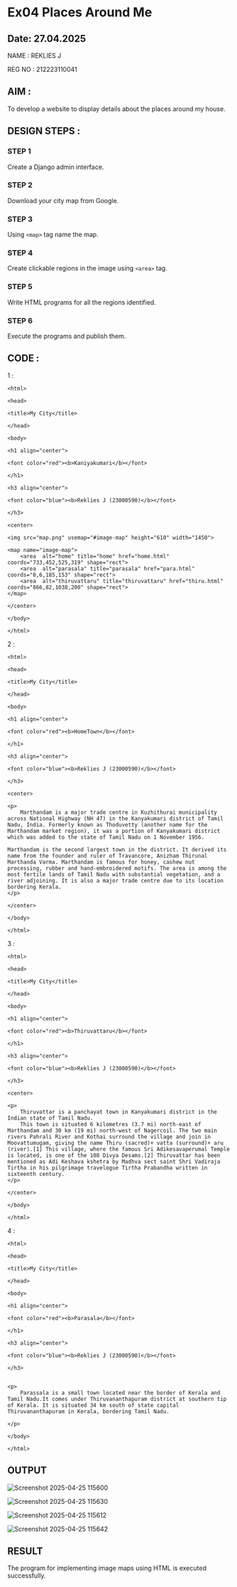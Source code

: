 # Ex04 Places Around Me
## Date: 27.04.2025

NAME : REKLIES J

REG NO : 212223110041

## AIM :
To develop a website to display details about the places around my house.

## DESIGN STEPS :

### STEP 1
Create a Django admin interface.

### STEP 2
Download your city map from Google.

### STEP 3
Using ```<map>``` tag name the map.

### STEP 4
Create clickable regions in the image using ```<area>``` tag.

### STEP 5
Write HTML programs for all the regions identified.

### STEP 6
Execute the programs and publish them.

## CODE :
1 :
```
<html>

<head>

<title>My City</title>

</head>

<body>

<h1 align="center">

<font color="red"><b>Kaniyakumari</b></font>

</h1>

<h3 align="center">

<font color="blue"><b>Reklies J (23000590)</b></font>

</h3>

<center>

<img src="map.png" usemap="#image-map" height="610" width="1450">

<map name="image-map">
    <area  alt="home" title="home" href="home.html" coords="733,452,525,319" shape="rect">
    <area  alt="parasala" title="parasala" href="para.html" coords="0,6,185,153" shape="rect">
    <area  alt="thiruvattaru" title="thiruvattaru" href="thiru.html" coords="866,82,1038,200" shape="rect">
</map>

</center>

</body>

</html>
```
2 :
```
<html>

<head>

<title>My City</title>

</head>

<body>

<h1 align="center">

<font color="red"><b>HomeTown</b></font>

</h1>

<h3 align="center">

<font color="blue"><b>Reklies J (23000590)</b></font>

</h3>

<center>

<p>
    Marthandam is a major trade centre in Kuzhithurai municipality across National Highway (NH 47) in the Kanyakumari district of Tamil Nadu, India. Formerly known as Thoduvetty (another name for the Marthandam market region), it was a portion of Kanyakumari district which was added to the state of Tamil Nadu on 1 November 1956.

Marthandam is the second largest town in the district. It derived its name from the founder and ruler of Travancore, Anizham Thirunal Marthanda Varma. Marthandam is famous for honey, cashew nut processing, rubber and hand-embroidered motifs. The area is among the most fertile lands of Tamil Nadu with substantial vegetation, and a river adjoining. It is also a major trade centre due to its location bordering Kerala.
</p>

</center>

</body>

</html>
```
3 :
```
<html>

<head>

<title>My City</title>

</head>

<body>

<h1 align="center">

<font color="red"><b>Thiruvattaru</b></font>

</h1>

<h3 align="center">

<font color="blue"><b>Reklies J (23000590)</b></font>

</h3>

<center>

<p>
    Thiruvattar is a panchayat town in Kanyakumari district in the Indian state of Tamil Nadu.
    This town is situated 6 kilometres (3.7 mi) north-east of Marthandam and 30 km (19 mi) north-west of Nagercoil. The two main rivers Pahrali River and Kothai surround the village and join in Moovattumugam, giving the name Thiru (sacred)+ vatta (surround)+ aru (river).[1] This village, where the famous Sri Adikesavaperumal Temple is located, is one of the 108 Divya Desams.[2] Thiruvattar has been mentioned as Adi Keshava kshetra by Madhva sect saint Shri Vadiraja Tirtha in his pilgrimage travelogue Tirtha Prabandha written in sixteenth century.
</p>

</center>

</body>

</html>
```
4 :
```
<html>

<head>

<title>My City</title>

</head>

<body>

<h1 align="center">

<font color="red"><b>Parasala</b></font>

</h1>

<h3 align="center">

<font color="blue"><b>Reklies J (23000590)</b></font>

</h3>


<p>
    Parassala is a small town located near the border of Kerala and Tamil Nadu.It comes under Thiruvananthapuram district at southern tip of Kerala. It is situated 34 km south of state capital Thiruvananthapuram in Kerala, bordering Tamil Nadu.

</p>

</body>

</html>
```

## OUTPUT
![Screenshot 2025-04-25 115600](https://github.com/user-attachments/assets/9ab85517-9444-4542-9a4e-071d2dac0aa8)


![Screenshot 2025-04-25 115630](https://github.com/user-attachments/assets/86dac332-a71e-4f51-aa7b-4af76aabe4f8)


![Screenshot 2025-04-25 115612](https://github.com/user-attachments/assets/5b21ed75-4c47-4ae6-900f-8ee83e09d85a)

![Screenshot 2025-04-25 115642](https://github.com/user-attachments/assets/1cfb837f-0a5f-4184-ba24-239086b984bb)


## RESULT
The program for implementing image maps using HTML is executed successfully.
